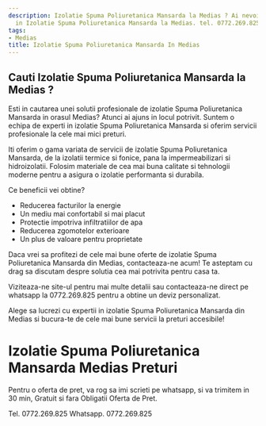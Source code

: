 ```yaml
---
description: Izolatie Spuma Poliuretanica Mansarda la Medias ? Ai nevoie de un profesionist
  in Izolatie Spuma Poliuretanica Mansarda la Medias. tel. 0772.269.825
tags:
- Medias
title: Izolatie Spuma Poliuretanica Mansarda In Medias
---
```



## Cauti Izolatie Spuma Poliuretanica Mansarda la Medias ?

Esti in cautarea unei solutii profesionale de izolatie Spuma Poliuretanica Mansarda in orasul Medias? Atunci ai ajuns in locul potrivit. Suntem o echipa de experti in izolatie Spuma Poliuretanica Mansarda si oferim servicii profesionale la cele mai mici preturi.

Iti oferim o gama variata de servicii de izolatie Spuma Poliuretanica Mansarda, de la izolatii termice si fonice, pana la impermeabilizari si hidroizolatii. Folosim materiale de cea mai buna calitate si tehnologii moderne pentru a asigura o izolatie performanta si durabila.

Ce beneficii vei obtine?
- Reducerea facturilor la energie
- Un mediu mai confortabil si mai placut
- Protectie impotriva infiltratiilor de apa
- Reducerea zgomotelor exterioare
- Un plus de valoare pentru proprietate

Daca vrei sa profitezi de cele mai bune oferte de izolatie Spuma Poliuretanica Mansarda din Medias, contacteaza-ne acum! Te asteptam cu drag sa discutam despre solutia cea mai potrivita pentru casa ta. 

Viziteaza-ne site-ul pentru mai multe detalii sau contacteaza-ne direct pe whatsapp la 0772.269.825 pentru a obtine un deviz personalizat. 

Alege sa lucrezi cu expertii in izolatie Spuma Poliuretanica Mansarda din Medias si bucura-te de cele mai bune servicii la preturi accesibile!

# Izolatie Spuma Poliuretanica Mansarda Medias Preturi
Pentru o oferta de pret, va rog sa imi scrieti pe whatsapp, si va trimitem in 30 min, Gratuit si fara Obligatii Oferta de Pret.

Tel. 0772.269.825
Whatsapp. 0772.269.825